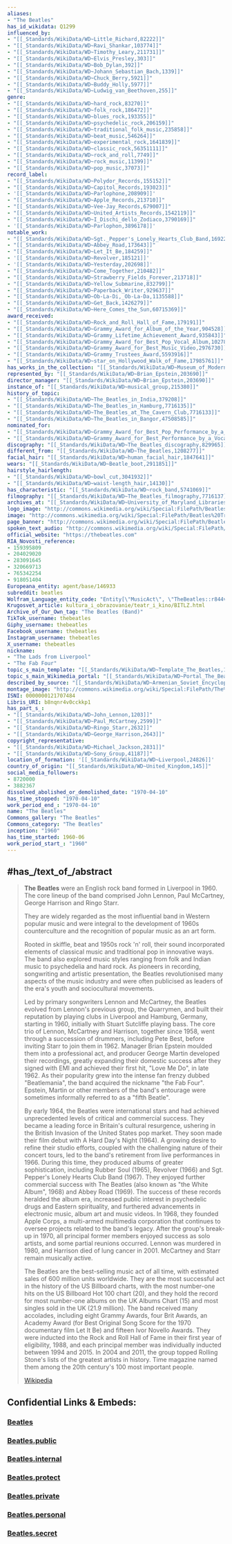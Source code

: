 ```yaml
---
aliases:
- "The Beatles"
has_id_wikidata: Q1299
influenced_by:
- "[[_Standards/WikiData/WD~Little_Richard,82222]]"
- "[[_Standards/WikiData/WD~Ravi_Shankar,103774]]"
- "[[_Standards/WikiData/WD~Timothy_Leary,211731]]"
- "[[_Standards/WikiData/WD~Elvis_Presley,303]]"
- "[[_Standards/WikiData/WD~Bob_Dylan,392]]"
- "[[_Standards/WikiData/WD~Johann_Sebastian_Bach,1339]]"
- "[[_Standards/WikiData/WD~Chuck_Berry,5921]]"
- "[[_Standards/WikiData/WD~Buddy_Holly,5977]]"
- "[[_Standards/WikiData/WD~Ludwig_van_Beethoven,255]]"
genre:
- "[[_Standards/WikiData/WD~hard_rock,83270]]"
- "[[_Standards/WikiData/WD~folk_rock,186472]]"
- "[[_Standards/WikiData/WD~blues_rock,193355]]"
- "[[_Standards/WikiData/WD~psychedelic_rock,206159]]"
- "[[_Standards/WikiData/WD~traditional_folk_music,235858]]"
- "[[_Standards/WikiData/WD~beat_music,546264]]"
- "[[_Standards/WikiData/WD~experimental_rock,1641839]]"
- "[[_Standards/WikiData/WD~classic_rock,56351111]]"
- "[[_Standards/WikiData/WD~rock_and_roll,7749]]"
- "[[_Standards/WikiData/WD~rock_music,11399]]"
- "[[_Standards/WikiData/WD~pop_music,37073]]"
record_label:
- "[[_Standards/WikiData/WD~Polydor_Records,155152]]"
- "[[_Standards/WikiData/WD~Capitol_Records,193023]]"
- '[[_Standards/WikiData/WD~Parlophone,208909]]'
- "[[_Standards/WikiData/WD~Apple_Records,213710]]"
- "[[_Standards/WikiData/WD~Vee-Jay_Records,679007]]"
- "[[_Standards/WikiData/WD~United_Artists_Records,1542119]]"
- "[[_Standards/WikiData/WD~I_Dischi_dello_Zodiaco,3790169]]"
- '[[_Standards/WikiData/WD~Parlophon,3896178]]'
notable_work:
- "[[_Standards/WikiData/WD~Sgt._Pepper's_Lonely_Hearts_Club_Band,169226]]"
- "[[_Standards/WikiData/WD~Abbey_Road,173643]]"
- "[[_Standards/WikiData/WD~Let_It_Be,184259]]"
- '[[_Standards/WikiData/WD~Revolver,185121]]'
- '[[_Standards/WikiData/WD~Yesterday,202698]]'
- "[[_Standards/WikiData/WD~Come_Together,210482]]"
- "[[_Standards/WikiData/WD~Strawberry_Fields_Forever,213718]]"
- "[[_Standards/WikiData/WD~Yellow_Submarine,832799]]"
- "[[_Standards/WikiData/WD~Paperback_Writer,929637]]"
- "[[_Standards/WikiData/WD~Ob-La-Di,_Ob-La-Da,1135588]]"
- "[[_Standards/WikiData/WD~Get_Back,1426279]]"
- "[[_Standards/WikiData/WD~Here_Comes_the_Sun,60715369]]"
award_received:
- "[[_Standards/WikiData/WD~Rock_and_Roll_Hall_of_Fame,179191]]"
- "[[_Standards/WikiData/WD~Grammy_Award_for_Album_of_the_Year,904528]]"
- "[[_Standards/WikiData/WD~Grammy_Lifetime_Achievement_Award,935843]]"
- "[[_Standards/WikiData/WD~Grammy_Award_for_Best_Pop_Vocal_Album,1027891]]"
- "[[_Standards/WikiData/WD~Grammy_Award_for_Best_Music_Video,2976730]]"
- "[[_Standards/WikiData/WD~Grammy_Trustees_Award,5593916]]"
- "[[_Standards/WikiData/WD~star_on_Hollywood_Walk_of_Fame,17985761]]"
has_works_in_the_collection: "[[_Standards/WikiData/WD~Museum_of_Modern_Art,188740]]"
represented_by: "[[_Standards/WikiData/WD~Brian_Epstein,203690]]"
director_manager: "[[_Standards/WikiData/WD~Brian_Epstein,203690]]"
instance_of: "[[_Standards/WikiData/WD~musical_group,215380]]"
history_of_topic:
- "[[_Standards/WikiData/WD~The_Beatles_in_India,379208]]"
- "[[_Standards/WikiData/WD~The_Beatles_in_Hamburg,7716135]]"
- "[[_Standards/WikiData/WD~The_Beatles_at_The_Cavern_Club,7716133]]"
- "[[_Standards/WikiData/WD~The_Beatles_in_Bangor,47508585]]"
nominated_for:
- "[[_Standards/WikiData/WD~Grammy_Award_for_Best_Pop_Performance_by_a_Duo_or_Group_with_Vocals,747902]]"
- "[[_Standards/WikiData/WD~Grammy_Award_for_Best_Performance_by_a_Vocal_Group,5593854]]"
discography: "[[_Standards/WikiData/WD~The_Beatles_discography,829965]]"
different_from: "[[_Standards/WikiData/WD~The_Beatles,1208277]]"
facial_hair: "[[_Standards/WikiData/WD~human_facial_hair,1847641]]"
wears: "[[_Standards/WikiData/WD~Beatle_boot,2911851]]"
hairstyle_hairlength:
- "[[_Standards/WikiData/WD~bowl_cut,3041932]]"
- "[[_Standards/WikiData/WD~waist-length_hair,14130]]"
has_characteristic: "[[_Standards/WikiData/WD~rock_band,5741069]]"
filmography: "[[_Standards/WikiData/WD~The_Beatles_filmography,7716137]]"
archives_at: "[[_Standards/WikiData/WD~University_of_Maryland_Libraries,7895690]]"
logo_image: "http://commons.wikimedia.org/wiki/Special:FilePath/Beatles%20logo.svg"
image: "http://commons.wikimedia.org/wiki/Special:FilePath/Beatles%20Trenter%201963.jpg"
page_banner: "http://commons.wikimedia.org/wiki/Special:FilePath/Beatles%20Wikivoyage%20Banner.png"
spoken_text_audio: "http://commons.wikimedia.org/wiki/Special:FilePath/Ru-The%20beatles%20%28intro%29.oga"
official_website: "https://thebeatles.com"
RIA_Novosti_reference:
- 159395809
- 204029020
- 283091645
- 320669713
- 765342254
- 918051404
Europeana_entity: agent/base/146933
subreddit: beatles
Wolfram_Language_entity_code: "Entity[\"MusicAct\", \"TheBeatles::r844v\"]"
Krugosvet_article: kultura_i_obrazovanie/teatr_i_kino/BITLZ.html
Archive_of_Our_Own_tag: "The Beatles (Band)"
TikTok_username: thebeatles
Giphy_username: thebeatles
Facebook_username: thebeatles
Instagram_username: thebeatles
X_username: thebeatles
nickname:
- "The Lads from Liverpool"
- "The Fab Four"
topic_s_main_template: "[[_Standards/WikiData/WD~Template_The_Beatles,10514031]]"
topic_s_main_Wikimedia_portal: "[[_Standards/WikiData/WD~Portal_The_Beatles,13377721]]"
described_by_source: "[[_Standards/WikiData/WD~Armenian_Soviet_Encyclopedia,_vol._2,124737604]]"
montage_image: "http://commons.wikimedia.org/wiki/Special:FilePath/The%20Beatles%20members%20at%20New%20York%20City%20in%201964.jpg"
ISNI: 0000000121707484
Libris_URI: b8nqnr4v0cckkp1
has_part_s_:
- "[[_Standards/WikiData/WD~John_Lennon,1203]]"
- "[[_Standards/WikiData/WD~Paul_McCartney,2599]]"
- "[[_Standards/WikiData/WD~Ringo_Starr,2632]]"
- "[[_Standards/WikiData/WD~George_Harrison,2643]]"
copyright_representative:
- "[[_Standards/WikiData/WD~Michael_Jackson,2831]]"
- "[[_Standards/WikiData/WD~Sony_Group,41187]]"
location_of_formation: '[[_Standards/WikiData/WD~Liverpool,24826]]'
country_of_origin: "[[_Standards/WikiData/WD~United_Kingdom,145]]"
social_media_followers:
- 8720000
- 3882367
dissolved_abolished_or_demolished_date: "1970-04-10"
has_time_stopped: "1970-04-10"
work_period_end_: "1970-04-10"
name: "The Beatles"
Commons_gallery: "The Beatles"
Commons_category: "The Beatles"
inception: "1960"
has_time_started: 1960-06 
work_period_start_: "1960"
---
```


## #has_/text_of_/abstract 

> **The Beatles** were an English rock band formed in Liverpool in 1960. 
> The core lineup of the band comprised John Lennon, Paul McCartney, George Harrison and Ringo Starr. 
> 
> They are widely regarded as the most influential band in Western popular music 
> and were integral to the development of 1960s counterculture 
> and the recognition of popular music as an art form. 
> 
> Rooted in skiffle, beat and 1950s rock 'n' roll, their sound incorporated elements of classical music and traditional pop in innovative ways. The band also explored music styles ranging from folk and Indian music to psychedelia and hard rock. As pioneers in recording, songwriting and artistic presentation, the Beatles revolutionised many aspects of the music industry and were often publicised as leaders of the era's youth and sociocultural movements.
>
> Led by primary songwriters Lennon and McCartney, the Beatles evolved from Lennon's previous group, the Quarrymen, and built their reputation by playing clubs in Liverpool and Hamburg, Germany, starting in 1960, initially with Stuart Sutcliffe playing bass. The core trio of Lennon, McCartney and Harrison, together since 1958, went through a succession of drummers, including Pete Best, before inviting Starr to join them in 1962. Manager Brian Epstein moulded them into a professional act, and producer George Martin developed their recordings, greatly expanding their domestic success after they signed with EMI and achieved their first hit, "Love Me Do", in late 1962. As their popularity grew into the intense fan frenzy dubbed "Beatlemania", the band acquired the nickname "the Fab Four". Epstein, Martin or other members of the band's entourage were sometimes informally referred to as a "fifth Beatle".
>
> By early 1964, the Beatles were international stars and had achieved unprecedented levels of critical and commercial success. They became a leading force in Britain's cultural resurgence, ushering in the British Invasion of the United States pop market. They soon made their film debut with A Hard Day's Night (1964). A growing desire to refine their studio efforts, coupled with the challenging nature of their concert tours, led to the band's retirement from live performances in 1966. During this time, they produced albums of greater sophistication, including Rubber Soul (1965), Revolver (1966) and Sgt. Pepper's Lonely Hearts Club Band (1967). They enjoyed further commercial success with The Beatles (also known as "the White Album", 1968) and Abbey Road (1969). The success of these records heralded the album era, increased public interest in psychedelic drugs and Eastern spirituality, and furthered advancements in electronic music, album art and music videos. In 1968, they founded Apple Corps, a multi-armed multimedia corporation that continues to oversee projects related to the band's legacy. After the group's break-up in 1970, all principal former members enjoyed success as solo artists, and some partial reunions occurred. Lennon was murdered in 1980, and Harrison died of lung cancer in 2001. McCartney and Starr remain musically active.
>
> The Beatles are the best-selling music act of all time, with estimated sales of 600 million units worldwide. They are the most successful act in the history of the US Billboard charts, with the most number-one hits on the US Billboard Hot 100 chart (20), and they hold the record for most number-one albums on the UK Albums Chart (15) and most singles sold in the UK (21.9 million). The band received many accolades, including eight Grammy Awards, four Brit Awards, an Academy Award (for Best Original Song Score for the 1970 documentary film Let It Be) and fifteen Ivor Novello Awards. They were inducted into the Rock and Roll Hall of Fame in their first year of eligibility, 1988, and each principal member was individually inducted between 1994 and 2015. In 2004 and 2011, the group topped Rolling Stone's lists of the greatest artists in history. Time magazine named them among the 20th century's 100 most important people.
>
> [Wikipedia](https://en.wikipedia.org/wiki/The%20Beatles)





## Confidential Links & Embeds: 

### [Beatles](/_Standards/bio/People/Musician/Rock-Musicians/Beatles.md) 

### [Beatles.public](/_public/bio/People/Musician/Rock-Musicians/Beatles.public.md) 

### [Beatles.internal](/_internal/bio/People/Musician/Rock-Musicians/Beatles.internal.md) 

### [Beatles.protect](/_protect/bio/People/Musician/Rock-Musicians/Beatles.protect.md) 

### [Beatles.private](/_private/bio/People/Musician/Rock-Musicians/Beatles.private.md) 

### [Beatles.personal](/_personal/bio/People/Musician/Rock-Musicians/Beatles.personal.md) 

### [Beatles.secret](/_secret/bio/People/Musician/Rock-Musicians/Beatles.secret.md)

